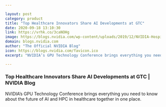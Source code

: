 ```yaml
---

layout: post
category: product
title: "Top Healthcare Innovators Share AI Developments at GTC"
date: 2020-09-18 13:10:30
link: https://vrhk.co/3caNOHg
image: https://blogs.nvidia.com/wp-content/uploads/2019/12/NVIDIA-Hospital-AI-graphic.jpg
domain: blogs.nvidia.com
author: "The Official NVIDIA Blog"
icon: https://blogs.nvidia.com/favicon.ico
excerpt: "NVIDIA’s GPU Technology Conference brings everything you need to know about the future of AI and HPC in healthcare together in one place."

---
```


### Top Healthcare Innovators Share AI Developments at GTC | NVIDIA Blog

NVIDIA’s GPU Technology Conference brings everything you need to know about the future of AI and HPC in healthcare together in one place.